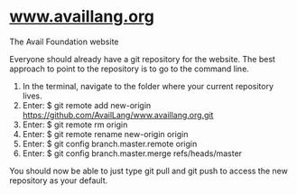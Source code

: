 # www.availlang.org
The Avail Foundation website

Everyone should already have a git repository for the website.  The best approach to point to the repository is to go to the command line.

1. In the terminal, navigate to the folder where your current repository lives.
2. Enter: $ git remote add new-origin https://github.com/AvailLang/www.availlang.org.git
3. Enter: $ git remote rm origin
4. Enter: $ git remote rename new-origin origin
5. Enter: $ git config branch.master.remote origin
6. Enter: $ git config branch.master.merge refs/heads/master

You should now be able to just type git pull and git push to access the new repository as your default.
